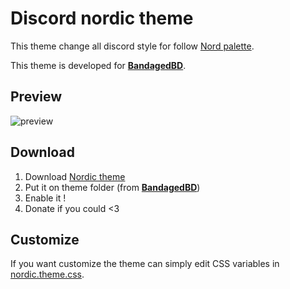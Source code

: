 # Discord nordic theme

This theme change all discord style for follow [Nord palette](https://www.nordtheme.com/).

This theme is developed for **[BandagedBD](https://github.com/rauenzi/BetterDiscordApp)**.

## Preview

![preview](https://raw.githubusercontent.com/orblazer/discord-nordic/master/preview.png)

## Download

1. Download [Nordic theme](https://betterdiscord.net/ghdl?id=3467)
2. Put it on theme folder (from **[BandagedBD](https://github.com/rauenzi/BetterDiscordApp)**)
3. Enable it !
4. Donate if you could <3

## Customize

If you want customize the theme can simply edit CSS variables in [nordic.theme.css](https://github.com/orblazer/discord-nordic/blob/master/nordic.theme.css).

